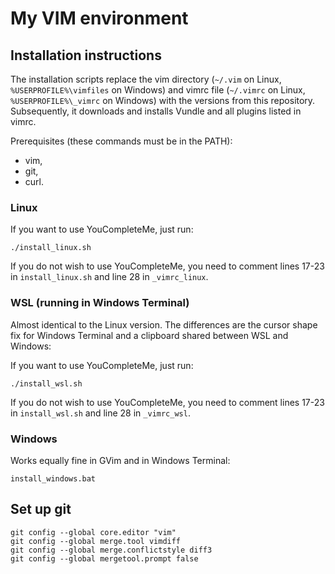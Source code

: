 # My VIM environment

## Installation instructions

The installation scripts replace the vim directory (`~/.vim` on Linux, `%USERPROFILE%\vimfiles` on Windows) and vimrc file (`~/.vimrc` on Linux, `%USERPROFILE%\_vimrc` on Windows) with the versions from this repository. Subsequently, it downloads and installs Vundle and all plugins listed in vimrc.

Prerequisites (these commands must be in the PATH):
- vim,
- git,
- curl.

### Linux

If you want to use YouCompleteMe, just run:
```
./install_linux.sh
```

If you do not wish to use YouCompleteMe, you need to comment lines 17-23 in `install_linux.sh` and line 28 in `_vimrc_linux`.

### WSL (running in Windows Terminal)

Almost identical to the Linux version. The differences are the cursor shape fix for Windows Terminal and a clipboard shared between WSL and Windows:

If you want to use YouCompleteMe, just run:
```
./install_wsl.sh
```

If you do not wish to use YouCompleteMe, you need to comment lines 17-23 in `install_wsl.sh` and line 28 in `_vimrc_wsl`.

### Windows

Works equally fine in GVim and in Windows Terminal:

```
install_windows.bat
```

## Set up git
```
git config --global core.editor "vim"
git config --global merge.tool vimdiff
git config --global merge.conflictstyle diff3
git config --global mergetool.prompt false
```
